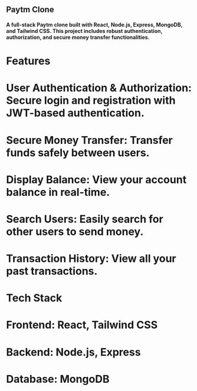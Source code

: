## Paytm Clone
#### A full-stack Paytm clone built with React, Node.js, Express, MongoDB, and Tailwind CSS. This project includes robust authentication, authorization, and secure money transfer functionalities.

# Features
  # User Authentication & Authorization: Secure login and registration with JWT-based authentication.
  # Secure Money Transfer: Transfer funds safely between users.
  # Display Balance: View your account balance in real-time.
  # Search Users: Easily search for other users to send money.
  # Transaction History: View all your past transactions.

# Tech Stack
  # Frontend: React, Tailwind CSS
  # Backend: Node.js, Express
  # Database: MongoDB
